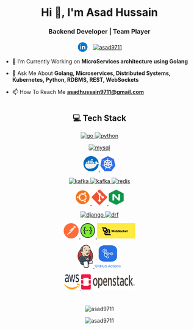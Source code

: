 <h1 align="center">Hi 👋, I'm Asad Hussain</h1>
<h3 align="center">Backend Developer | Team Player </h3>


<p align="center">
    <a href="https://www.linkedin.com/in/asad-hussain-b5b381116/" target="blank"><img align="center" src="img/linkedin.png" alt="asad9711" height="30" width="30" /></a>&nbsp&nbsp
    <a href="https://stackoverflow.com/users/5889270/asad-hussain" target="blank"><img align="center" src="https://stackoverflow.design/assets/img/logos/so/logo-stackoverflow.svg" alt="asad9711" height="160" width="130" /></a>
</p>


<!-- 
<p align="center">
    <a href="https://www.linkedin.com/in/asad-hussain-b5b381116/">
        <b>LinkedIn</b>
    </a>
    ❅
    <a href="https://stackoverflow.com/users/5889270/asad-hussain">
        <b>StackOverflow</b>
    </a>
    ❅
</p> -->

<!-- <p align="center">
    <img src="https://komarev.com/ghpvc/?username=asad9711" alt="asad9711" />
    <a href="https://github.com/asad9711?tab=followers">
        <img src="https://img.shields.io/github/followers/asad9711.svg?style=social&label=Follow" alt="asad9711" />
    </a>
</p> -->

- 🌱 I’m Currently Working on  **MicroServices architecture using Golang**

- 💬 Ask Me About **Golang, Microservices, Distributed Systems, Kubernetes, Python, RDBMS, REST, WebSockets**

- 📫 How To Reach Me **asadhussain9711@gmail.com**

<h1 align="center"></h1>

<h2 align="center">💻 Tech Stack</h2>

<p align="center">
    <a href="https://golang.org" target="_blank"> <img src="https://go.dev/blog/go-brand/Go-Logo/SVG/Go-Logo_Blue.svg" alt="go" width="40" height="40"/> </a>
    <a href="https://www.python.org" target="_blank"> <img src="https://s3.dualstack.us-east-2.amazonaws.com/pythondotorg-assets/media/community/logos/python-logo-only.png" alt="python" width="40" height="40"/> </a>
</p>
<p align="center">
    <a href="https://www.mysql.com/" target="_blank"> <img src="https://www.mysql.com/common/logos/logo-mysql-170x115.png" alt="mysql" width="40" height="40"/> </a>
</p>
<p align="center">
    <a href="https://www.docker.com/" target="_blank"> <img src="img/docker.png" alt="docker" width="40" height="40"/> </a>
    <a href="https://kubernetes.io" target="_blank"> <img src="img/kubernetes.png" alt="kubernetes" width="40" height="40"/> </a>
</p>
<p align="center">
    <a href="https://kafka.apache.org/" target="_blank"> <img src="https://upload.wikimedia.org/wikipedia/commons/0/05/Apache_kafka.svg" alt="kafka" width="40" height="40"/> </a>
    <a href="https://zookeeper.apache.org/" target="_blank"> <img src="https://upload.wikimedia.org/wikipedia/commons/7/77/Apache_ZooKeeper_logo.svg" alt="kafka" width="40" height="40"/> </a>
    <a href="https://redis.io" target="_blank"> <img src="https://upload.wikimedia.org/wikipedia/commons/6/64/Logo-redis.svg" alt="redis" width="40" height="40"/> </a>
</p>
<p align="center">
    <a href="https://www.linux.org/" target="_blank"> <img src="img/linux.png" alt="linux" width="40" height="40"/> </a>
    <a href="https://www.gnu.org/software/bash/" ta
    <a href="https://git-scm.com/" target="_blank"> <img src="img/git.png" alt="git" width="40" height="40"/> </a>
    <a href="https://www.nginx.com" target="_blank"> <img src="img/nginx.png" alt="nginx" width="40" height="40"/> </a>
</p>
<p align="center">
    <a href="https://www.djangoproject.com/" target="_blank"> <img src="https://static.djangoproject.com/img/logos/django-logo-positive.svg" alt="django" width="40" height="40"/> </a>
    <a href="https://www.django-rest-framework.org/" target="_blank"> <img src="https://www.django-rest-framework.org/img/logo.png" alt="drf" width="40" height="40"/> </a>
</p>



<p align="center">
    <a href="https://postman.com" target="_blank"> <img src="img/postman.png" alt="postman" width="40" height="40"/> </a>
    <a href="https://swagger.io/" target="_blank"> <img src="img/swagger.png" alt="swagger" width="40" height="40"/> </a>
    <a href="https://developer.mozilla.org/en-US/docs/Web/API/WebSockets_API" target="_blank"> <img src="img/websocket.jpeg" alt="swagger" width="100" height="40"/> </a>
</p>

<p align="center">
    <a href="https://www.jenkins.io/" target="_blank"> <img src="img/jenkins.svg" alt="jenkins" width="40" height="60"/> </a>
    <a href="https://github.com/features/actions/" target="_blank"> <img src="img/gh.png" alt="github actions" width="70" height="60"/> </a>
</p>

<p align="center">
    <a href="https://aws.amazon.com" target="_blank"> <img src="img/aws.png" alt="aws" width="40" height="40"/> </a>
    <a href="https://www.openstack.org/" target="_blank"> <img src="img/openstack.png" alt="gcp" width="140" height="40"/> </a>
</p>

<h1 align="center"></h1>

<p align="center">
    <img src="https://github-profile-summary-cards.vercel.app/api/cards/profile-details?username=asad9711&theme=nord_bright" alt="asad9711" />
</p>

<p align="center">
    <img src="https://github-profile-summary-cards.vercel.app/api/cards/stats?username=asad9711&theme=nord_bright" alt="asad9711" />
    <!-- <img src="https://github-profile-summary-cards.vercel.app/api/cards/repos-per-language?username=asad9711&theme=nord_bright" alt="asad9711" /> -->
    <!-- <img src="http://github-profile-summary-cards.vercel.app/api/cards/most-commit-language?username=asad9711&theme=default" alt="asad9711" /> -->
</p>



<h1 align="center"></h1>